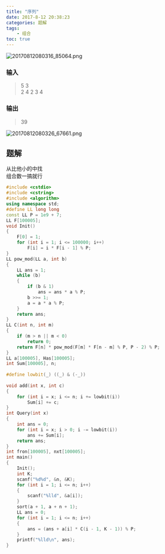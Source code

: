 ```yaml
---
title: "序列"
date: 2017-8-12 20:38:23
categories: 题解
tags:
    - 组合
toc: true
---
```


![20170812080316_85064.png](https://i.loli.net/2017/08/12/598ef6e160efc.png)

<!--more-->

### 输入
>5 3  
2 4 2 3 4  

### 输出
>39  

![20170812080326_67661.png](https://i.loli.net/2017/08/12/598ef7763147d.png)


## 题解

从比他小的中找  
组合数一搞就行  

```c++
#include <cstdio>
#include <cstring>
#include <algorithm>
using namespace std;
#define LL long long
const LL P = 1e9 + 7;
LL F[100005];
void Init()
{
    F[0] = 1;
    for (int i = 1; i <= 100000; i++)
        F[i] = i * F[i - 1] % P;
}
LL pow_mod(LL a, int b)
{
    LL ans = 1;
    while (b)
    {
        if (b & 1)
            ans = ans * a % P;
        b >>= 1;
        a = a * a % P;
    }
    return ans;
}
LL C(int n, int m)
{
    if (m > n || m < 0)
        return 0;
    return F[n] * pow_mod(F[m] * F[n - m] % P, P - 2) % P;
}
LL a[100005], Has[100005];
int Sum[100005], n;
 
#define lowbit(_) ((_) & (-_))
 
void add(int x, int c)
{
    for (int i = x; i <= n; i += lowbit(i))
        Sum[i] += c;
}
int Query(int x)
{
    int ans = 0;
    for (int i = x; i > 0; i -= lowbit(i))
        ans += Sum[i];
    return ans;
}
int fron[100005], nxt[100005];
int main()
{
    Init();
    int K;
    scanf("%d%d", &n, &K);
    for (int i = 1; i <= n; i++)
    {
        scanf("%lld", &a[i]);
    }
    sort(a + 1, a + n + 1);
    LL ans = 0;
    for (int i = 1; i <= n; i++)
    {
        ans = (ans + a[i] * C(i - 1, K - 1)) % P;
    }
    printf("%lld\n", ans);
}
```